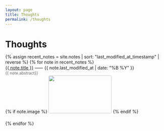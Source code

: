 ```yaml
---
layout: page
title: Thoughts
permalink: /thoughts
---
```

<h1 style="margin-bottom: 0.5em;">Thoughts</h1>
<div>
  {% assign recent_notes = site.notes | sort: "last_modified_at_timestamp" | reverse %}
  {% for note in recent_notes %}
    <div style="margin-bottom: 1.5em;">
      <div class="note-title"><a class="internal-link" href="{{ site.baseurl }}{{ note.url }}">{{ note.title }}</a> ⸺ {{ note.last_modified_at | date: "%B %Y" }}</div>
      <div style="color: #666; font-size: 0.9em;">{{ note.abstract}}</div>
      {% if note.image %}
        <img src="{{ site.baseurl }}{{ note.title_image }}" style="width: 100%; max-width: 200px; height: 120px; object-fit: cover; border-radius: 4px; margin-bottom: 0.5">
      {% endif %}
    </div>
  {% endfor %}
</div>
